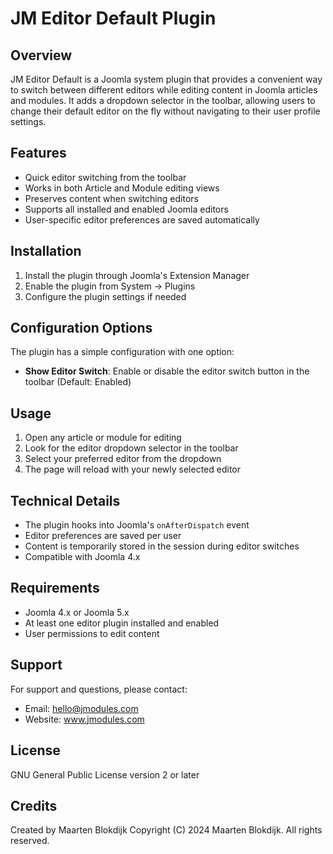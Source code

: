 # JM Editor Default Plugin

## Overview
JM Editor Default is a Joomla system plugin that provides a convenient way to switch between different editors while editing content in Joomla articles and modules. It adds a dropdown selector in the toolbar, allowing users to change their default editor on the fly without navigating to their user profile settings.

## Features
- Quick editor switching from the toolbar
- Works in both Article and Module editing views
- Preserves content when switching editors
- Supports all installed and enabled Joomla editors
- User-specific editor preferences are saved automatically

## Installation
1. Install the plugin through Joomla's Extension Manager
2. Enable the plugin from System → Plugins
3. Configure the plugin settings if needed

## Configuration Options
The plugin has a simple configuration with one option:
- **Show Editor Switch**: Enable or disable the editor switch button in the toolbar (Default: Enabled)

## Usage
1. Open any article or module for editing
2. Look for the editor dropdown selector in the toolbar
3. Select your preferred editor from the dropdown
4. The page will reload with your newly selected editor

## Technical Details
- The plugin hooks into Joomla's `onAfterDispatch` event
- Editor preferences are saved per user
- Content is temporarily stored in the session during editor switches
- Compatible with Joomla 4.x

## Requirements
- Joomla 4.x or Joomla 5.x
- At least one editor plugin installed and enabled
- User permissions to edit content

## Support
For support and questions, please contact:
- Email: hello@jmodules.com
- Website: www.jmodules.com

## License
GNU General Public License version 2 or later

## Credits
Created by Maarten Blokdijk
Copyright (C) 2024 Maarten Blokdijk. All rights reserved.
